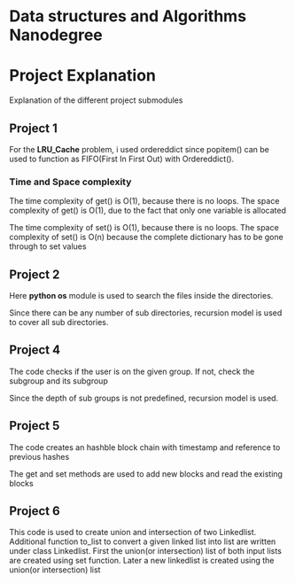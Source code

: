 # Data structures and Algorithms Nanodegree

# Project Explanation
Explanation of the different project submodules

## Project 1
For the __LRU_Cache__ problem, i used ordereddict since popitem() can be used to function as FIFO(First In First Out) with Ordereddict().

### Time and Space complexity
The time complexity of get() is O(1), because there is no loops. The space complexity of get() is O(1), due to the fact that only one variable is allocated

The time complexity of set() is O(1), because there is no loops. The space complexity of set() is O(n) because the complete dictionary has to be gone through to set values

## Project 2
Here __python os__ module is used to search the files inside the directories. 

Since there can be any number of sub directories, recursion model is used to cover all sub directories.

## Project 4
The code checks if the user is on the given group. If not, check the subgroup and its subgroup

Since the depth of sub groups is not predefined, recursion model is used.

## Project 5
The code creates an hashble block chain with timestamp and reference to previous hashes

The get and set methods are used to add new blocks and read the existing blocks

## Project 6

This code is used to create union and intersection of two Linkedlist. Additional function to_list to convert a given linked list into list are written under class Linkedlist.
First the union(or intersection) list of both input lists are created using set function. Later a new linkedlist is created using the union(or intersection) list
